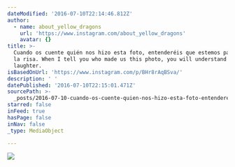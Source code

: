 ```yaml
---
dateModified: '2016-07-10T22:14:46.812Z'
author:
  - name: about_yellow_dragons
    url: 'https://www.instagram.com/about_yellow_dragons'
    avatar: {}
title: >-
  Cuando os cuente quién nos hizo esta foto, entenderéis que estemos partidas de
  la risa. When I tell you who made us this photo, you will understand that we
  laughter. 
isBasedOnUrl: 'https://www.instagram.com/p/BHr8rAqBSva/'
description: ' '
datePublished: '2016-07-10T22:15:01.471Z'
sourcePath: >-
  _posts/2016-07-10-cuando-os-cuente-quien-nos-hizo-esta-foto-entendereis-que-e.md
starred: false
inFeed: true
hasPage: false
inNav: false
_type: MediaObject

---
```

![ ](https://scontent.cdninstagram.com/t51.2885-15/s640x640/sh0.08/e35/13584054_864076713726678_1381779134_n.jpg?ig_cache_key=MTI5MTM5MjU1NjYwNDkyNjkzOA%3D%3D.2)